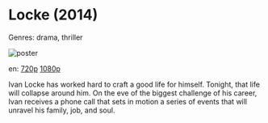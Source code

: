# Locke (2014)

Genres: drama, thriller

![poster](http://image.tmdb.org/t/p/w500/2Prgt4JXhwiwkgotknBO4scXR8S.jpg)

en:
  [720p](magnet:?xt=urn:btih:D46B5EE46BAAE2E097DA5BB1682AA0EC936EB6D4&tr=udp://glotorrents.pw:6969/announce&tr=udp://tracker.opentrackr.org:1337/announce&tr=udp://torrent.gresille.org:80/announce&tr=udp://tracker.openbittorrent.com:80&tr=udp://tracker.coppersurfer.tk:6969&tr=udp://tracker.leechers-paradise.org:6969&tr=udp://p4p.arenabg.ch:1337&tr=udp://tracker.internetwarriors.net:1337)
  [1080p](magnet:?xt=urn:btih:C8FB9F84FAF1DDE700719676DE253085017A86B7&tr=udp://glotorrents.pw:6969/announce&tr=udp://tracker.opentrackr.org:1337/announce&tr=udp://torrent.gresille.org:80/announce&tr=udp://tracker.openbittorrent.com:80&tr=udp://tracker.coppersurfer.tk:6969&tr=udp://tracker.leechers-paradise.org:6969&tr=udp://p4p.arenabg.ch:1337&tr=udp://tracker.internetwarriors.net:1337)
  


Ivan Locke has worked hard to craft a good life for himself. Tonight, that life will collapse around him. On the eve of the biggest challenge of his career, Ivan receives a phone call that sets in motion a series of events that will unravel his family, job, and soul.